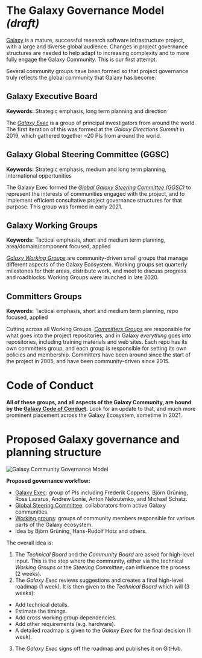# The Galaxy Governance Model _(draft)_

[Galaxy](/src/index.md) is a mature, successful research software infrastructure project, with a large and diverse global audience. Changes in project governance structures are needed to help adapt to increasing complexity and to more fully engage the Galaxy Community. This is our first attempt.

Several community groups have been formed so that project governance truly reflects the global community that Galaxy has become:

## Galaxy Executive Board

**Keywords:** Strategic emphasis, long term planning and direction

The *[Galaxy Exec](/community/exec/)* is a group of principal investigators from around the world.  The first iteration of this was formed at the _Galaxy Directions Summit_ in 2019, which gathered together ~20 PIs from around the world.

## Galaxy Global Steering Committee (GGSC)

**Keywords:** Strategic emphasis, medium and long term planning, international opportunities

The Galaxy Exec formed the *[Global Galaxy Steering Committee (GGSC)](/community/steering/)* to represent the interests of communities engaged with the project, and to implement efficient consultative project governance structures for that purpose.  This group was formed in early 2021.


## Galaxy Working Groups

**Keywords:** Tactical emphasis, short and medium term planning, area/domain/component focused, applied

*[Galaxy Working Groups](/community/wg/)* are community-driven small groups that manage different aspects of the Galaxy Ecosystem. Working groups set quarterly milestones for their areas, distribute work, and meet to discuss progress and roadblocks. Working Groups were launched in late 2020.


## Committers Groups

**Keywords:** Tactical emphasis, short and medium term planning, repo focused, applied

Cutting across all Working Groups, *[Committers Groups](/community/committers/)* are responsible for what goes into the project repositories, and in Galaxy *everything* goes into repositories, including training materials and web sites.  Each repo has its own committers group, and each group is responsible for setting its own policies and membership. Committers have been around since the start of the project in 2005, and have been community-driven since 2015.


# Code of Conduct

**All of these groups, and all aspects of the Galaxy Community, are bound by the [Galaxy Code of Conduct](/community/coc/).**  Look for an update to that, and much more prominent placement across the Galaxy Ecosystem, sometime in 2021.

# Proposed Galaxy governance and planning structure

![Galaxy Community Governance Model](./governance.svg)

**Proposed governance workflow:**

* [Galaxy Exec](/community/exec/): group of PIs including Frederik Coppens, Björn Grüning, Ross Lazarus, Andrew Lonie, Anton Nekrutenko, and Michael Schatz. 
* [Global Steering Committee](/community/steering/): collaborators from active Galaxy communities. 
* [Working groups](/community/wg/): groups of community members responsible for various parts of the Galaxy ecosystem.  
* Idea by Björn Grüning, Hans-Rudolf Hotz and others. 

The overall idea is:

1. The *Technical Board* and the *Community Board* are asked for high-level input. This is the step where the community, either via the technical *Working Groups* or the *Steering Committee*, can influence the process (2 weeks).
2. The *Galaxy Exec* reviews suggestions and creates a final high-level roadmap (1 week). It is then given to the *Technical Board* which will (3 weeks):
  * Add technical details.
  * Estimate the timings.
  * Add cross working group dependencies.
  * Add other requirements (e.g. hardware).
  * A detailed roadmap is given to the *Galaxy Exec* for the final decision (1 week).
3. The *Galaxy Exec* signs off the roadmap and publishes it on GitHub.



